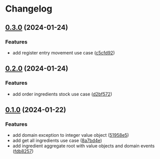 # Changelog

## [0.3.0](https://github.com/soymichelt/restaurant-microservices/compare/warehouse-v0.2.0...warehouse-v0.3.0) (2024-01-24)


### Features

* add register entry movement use case ([c5cfd92](https://github.com/soymichelt/restaurant-microservices/commit/c5cfd92282954eca23e8071d51445e095cd6b010))

## [0.2.0](https://github.com/soymichelt/restaurant-microservices/compare/warehouse-v0.1.0...warehouse-v0.2.0) (2024-01-24)


### Features

* add order ingredients stock use case ([d2bf572](https://github.com/soymichelt/restaurant-microservices/commit/d2bf57235ca703cc0823f54625237b7ab8bcdb97))

## [0.1.0](https://github.com/soymichelt/restaurant-microservices/compare/warehouse-v0.0.1...warehouse-v0.1.0) (2024-01-22)


### Features

* add domain exception to integer value object ([51958e5](https://github.com/soymichelt/restaurant-microservices/commit/51958e5c595f8d98634342e7f87ee824607a4a47))
* add get all ingredients use case ([8a7bd4e](https://github.com/soymichelt/restaurant-microservices/commit/8a7bd4eee72b281fcf9b1a395df206d712e6fba4))
* add ingredient aggregate root with value objects and domain events ([fdb8257](https://github.com/soymichelt/restaurant-microservices/commit/fdb825796fd02d4f0cfd75c020426025b0d80b3b))
